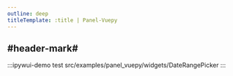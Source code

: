 ```yaml
---
outline: deep
titleTemplate: :title | Panel-Vuepy
---
```


## #header-mark#
:::ipywui-demo test
src/examples/panel_vuepy/widgets/DateRangePicker
::: 